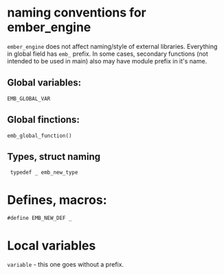 # naming conventions for ember_engine

`ember_engine` does not affect naming/style of external libraries. Everything in global field has `emb_` prefix. 
In some cases, secondary functions (not intended to be used in main) also may have module prefix in it's name.

## Global variables:
`EMB_GLOBAL_VAR`

## Global finctions:
`emb_global_function()`

## Types, struct naming
` typedef _ emb_new_type`

# Defines, macros:
`#define EMB_NEW_DEF _`

# Local variables
`variable` - this one goes without a prefix.



